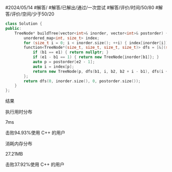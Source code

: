 #2024/05/14 #解答/ #解答/已解出/通过/一次尝试 #解答/评价/时间/50/80 #解答/评价/空间/少于50/20 

``` cpp
class Solution {
public:
	TreeNode* buildTree(vector<int>& inorder, vector<int>& postorder) {
		unordered_map<int, size_t> index;
		for (size_t i = 0; i < inorder.size(); ++i) { index[inorder[i]] = i; }
		function<TreeNode*(size_t, size_t, size_t, size_t)> dfs = [&](size_t b1, size_t e1, size_t b2, size_t e2) -> TreeNode* {
			if (b1 == e1) { return nullptr; }
			if (e1 - b1 == 1) { return new TreeNode{inorder[b1]}; }
			auto p = postorder[e2 - 1];
			auto i = index[p];
			return new TreeNode(p, dfs(b1, i, b2, b2 + i - b1), dfs(i + 1, e1, b2 + i - b1, e2 - 1));
		};
		return dfs(0, inorder.size(), 0, postorder.size());
	}
};
```

结果

执行用时分布

7ms

击败94.93%使用 C++ 的用户

消耗内存分布

27.21MB

击败37.92%使用 C++ 的用户